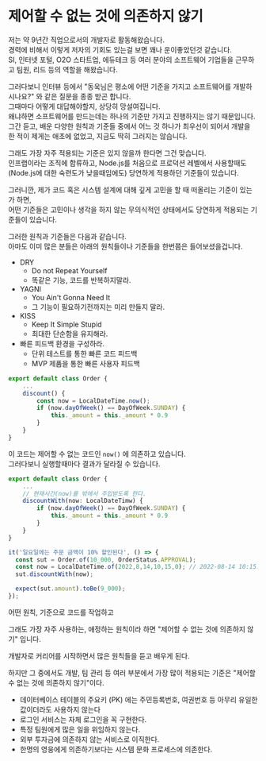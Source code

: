 # 제어할 수 없는 것에 의존하지 않기

저는 약 9년간 직업으로서의 개발자로 활동해왔습니다.  
경력에 비해서 이렇게 저자의 기회도 있는걸 보면 꽤나 운이좋았던것 같습니다.  
SI, 인터넷 포털, O2O 스타트업, 에듀테크 등 여러 분야의 소프트웨어 기업들을 근무하고 팀원, 리드 등의 역할을 해왔습니다.  
  
그러다보니 인터뷰 등에서 "동욱님은 평소에 어떤 기준을 가지고 소프트웨어를 개발하시나요?" 와 같은 질문을 종종 받곤 합니다.  
그때마다 어떻게 대답해야할지, 상당히 망설여집니다.  
왜냐하면 소프트웨어를 만드는데는 하나의 기준만 가지고 진행하지는 않기 때문입니다.  
그간 듣고, 배운 다양한 원칙과 기준들 중에서 어느 것 하나가 최우선이 되어서 개발을 한 적이 제게는 애초에 없었고, 지금도 딱히 그러지는 않습니다.  
  
그래도 가장 자주 적용되는 기준은 있지 않을까 한다면 그건 맞습니다.  
인프랩이라는 조직에 합류하고, Node.js를 처음으로 프로덕션 레벨에서 사용할때도 (Node.js에 대한 숙련도가 낮을때임에도) 당연하게 적용하던 기준들이 있습니다.  
   
그러니깐, 제가 코드 혹은 시스템 설계에 대해 깊게 고민을 할 때 떠올리는 기준이 있는가 하면,  
어떤 기준들은 고민이나 생각을 하지 않는 무의식적인 상태에서도 당연하게 적용되는 기준들이 있습니다.  

그러한 원칙과 기준들은 다음과 같습니다.  
아마도 이미 많은 분들은 아래의 원칙들이나 기준들을 한번쯤은 들어보셨을겁니다. 

* DRY
  * Do not Repeat Yourself
  * 똑같은 기능, 코드를 반복하지말라.
* YAGNI 
  * You Ain't Gonna Need It
  * 그 기능이 필요하기전까지는 미리 만들지 말라.
* KISS 
  * Keep It Simple Stupid
  * 최대한 단순함을 유지해라.
* 빠른 피드백 환경을 구성하라.
  * 단위 테스트를 통한 빠른 코드 피드백
  * MVP 제품을 통한 빠른 사용자 피드백


```ts
export default class Order {
    ...
    discount() {
        const now = LocalDateTime.now();
        if (now.dayOfWeek() == DayOfWeek.SUNDAY) {
            this._amount = this._amount * 0.9
        }
    }
}
```

이 코드는 제어할 수 없는 코드인 `now()` 에 의존하고 있습니다.  
그러다보니 실행할때마다 결과가 달라질 수 있습니다.

```ts
export default class Order {
    ...
    // 현재시간(now)를 밖에서 주입받도록 한다.
    discountWith(now: LocalDateTimw) { 
        if (now.dayOfWeek() == DayOfWeek.SUNDAY) {
            this._amount = this._amount * 0.9
        }
    }
}
```

```ts
it('일요일에는 주문 금액이 10% 할인된다', () => {
  const sut = Order.of(10_000, OrderStatus.APPROVAL);
  const now = LocalDateTime.of(2022,8,14,10,15,0); // 2022-08-14 10:15:00 시로 고정
  sut.discountWith(now);

  expect(sut.amount).toBe(9_000);
});
```

어떤 원칙, 기준으로 코드를 작업하고 

그래도 가장 자주 사용하는, 애정하는 원칙이라 하면 "제어할 수 없는 것에 의존하지 않기" 입니다.

개발자로 커리어를 시작하면서 많은 원칙들을 듣고 배우게 된다.

하지만 그 중에서도 개발, 팀 관리 등 여러 부분에서 가장 많이 적용되는 기준은 "제어할 수 없는 것에 의존하지 않기"이다.  

* 데이터베이스 테이블의 주요키 (PK) 에는 주민등록번호, 여권번호 등 아무리 유일한 값이더라도 사용하지 않는다
* 로그인 서비스는 자체 로그인을 꼭 구현한다.
* 특정 팀원에게 많은 일을 위임하지 않는다.
* 외부 투자금에 의존하지 않는 서비스로 이직한다.
* 한명의 영웅에게 의존하기보다는 시스템 문화 프로세스에 의존한다.

